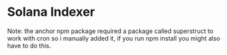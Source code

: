 # Solana Indexer

Note: the anchor npm package required a package called superstruct to work with cron so i manually added it, if you run npm install you might also have to do this.

